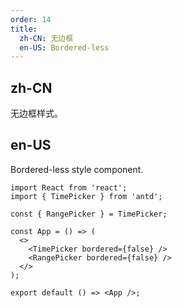 ```yaml
---
order: 14
title:
  zh-CN: 无边框
  en-US: Bordered-less
---
```


## zh-CN

无边框样式。

## en-US

Bordered-less style component.

```tsx
import React from 'react';
import { TimePicker } from 'antd';

const { RangePicker } = TimePicker;

const App = () => (
  <>
    <TimePicker bordered={false} />
    <RangePicker bordered={false} />
  </>
);

export default () => <App />;
```
